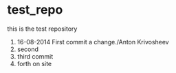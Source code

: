 test_repo
=========

this is the test repository

1. 16-08-2014 First commit a change./Anton Krivosheev
2. second
3. third commit
4. forth on site
